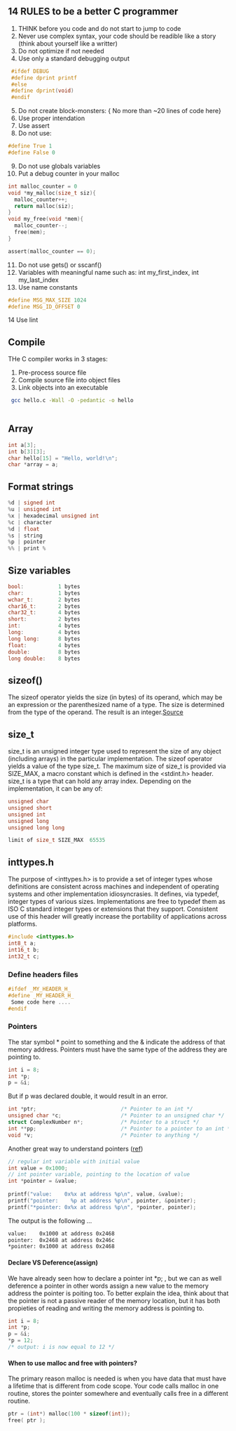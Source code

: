 ## 14 RULES to be a better C programmer
1. THINK before you code and do not start to jump to code
2. Never use complex syntax, your code should be readible like a story (think about yourself like a writter) 
3. Do not optimize if not needed
4. Use only a standard debugging output
  ``` C
   #ifdef DEBUG
   #define dprint printf
   #else
   #define dprint(void)
   #endif
  ```
5. Do not create block-monsters: { No more than ~20 lines of code here}
6. Use proper intendation 
7. Use assert
8. Do not use:
``` C
#define True 1
#define False 0
```
9. Do not use globals variables
10. Put a debug counter in your malloc
```C
int malloc_counter = 0
void *my_malloc(size_t siz){
  malloc_counter++;
  return malloc(siz);
}
void my_free(void *mem){
  malloc_counter--;
  free(mem);
}

assert(malloc_counter == 0);
```
11. Do not use gets() or sscanf()
12. Variables with meaningful name such as: int my_first_index, int my_last_index
13. Use name constants
```C
#define MSG_MAX_SIZE 1024
#define MSG_ID_OFFSET 0

```
14 Use lint

## Compile
THe C compiler works in 3 stages:
1. Pre-process source file
2. Compile source file into object files
3. Link objects into an executable
```bash
 gcc hello.c -Wall -O -pedantic -o hello 
 
 ```

## Array
```C
int a[3];
int b[3][3];
char hello[15] = "Hello, world!\n";
char *array = a; 
```

## Format strings
```C
%d | signed int
%u | unsigned int
%x | hexadecimal unsigned int
%c | character
%d | float
%s | string
%p | pointer
%% | print %
```

## Size variables
```C
bool:           1 bytes
char:           1 bytes
wchar_t:        2 bytes
char16_t:       2 bytes
char32_t:       4 bytes
short:          2 bytes
int:            4 bytes
long:           4 bytes
long long:      8 bytes
float:          4 bytes
double:         8 bytes
long double:    8 bytes
```

## sizeof()
The sizeof operator  yields  the  size  (in  bytes)  of  its  operand, which may be an expression or the parenthesized name of a type.
The size is determined from the type of the operand. The result is an integer.[Source](http://www.open-std.org/jtc1/sc22/wg14/www/docs/n1256.pdf)

## size_t
size_t is an unsigned integer type used to represent the size of any object (including arrays) in the particular implementation. The sizeof operator yields a value of the type size_t. The maximum size of size_t is provided via SIZE_MAX, a macro constant which is defined in the <stdint.h> header. size_t is a type that can hold any array index. Depending on the implementation, it can be any of:
```C
unsigned char
unsigned short
unsigned int
unsigned long
unsigned long long
```

```C
limit of size_t SIZE_MAX  65535
```

## inttypes.h
The purpose of <inttypes.h> is to provide a set of integer types whose definitions are consistent across machines and independent of operating systems and other implementation idiosyncrasies. It defines, via typedef, integer types of various sizes. Implementations are free to typedef them as ISO C standard integer types or extensions that they support. Consistent use of this header will greatly increase the portability of applications across platforms.

```C
#include <inttypes.h>
int8_t a;
int16_t b;
int32_t c;
```

### Define headers files

```C
#ifdef _MY_HEADER_H_
#define _MY_HEADER_H_
 Some code here ....
#endif
```


### Pointers
The star symbol * point to something and the & indicate the address of that memory address. 
Pointers must have the same type of the address they are pointing to. 
```C
int i = 8; 
int *p; 
p = &i;
```
But if p was declared double, it would result in an error. 

```C
int *ptr;                           /* Pointer to an int */
unsigned char *c;                   /* Pointer to an unsigned char */
struct ComplexNumber n*;            /* Pointer to a struct */
int **pp;                           /* Pointer to a pointer to an int */
void *v;                            /* Pointer to anything */

```

Another great way to understand pointers ([ref](https://hackaday.com/2018/04/04/the-basics-and-pitfalls-of-pointers-in-c/))
```C
// regular int variable with initial value
int value = 0x1000;
// int pointer variable, pointing to the location of value
int *pointer = &value;
 
printf("value:    0x%x at address %p\n", value, &value);
printf("pointer:    %p at address %p\n", pointer, &pointer);
printf("*pointer: 0x%x at address %p\n", *pointer, pointer);
```
The output is the following ... 
```bash
value:    0x1000 at address 0x2468
pointer:  0x2468 at address 0x246c
*pointer: 0x1000 at address 0x2468
```

#### Declare VS Deference(assign)
We have already seen how to declare a pointer int *p; , but we can as well deference a pointer in other words assign a new value to the memory address the pointer is poiting too. To better explain the idea, think about that the pointer is not a passive reader of the memory location, but it has both propieties of reading and writing the memory address is pointing to. 

```C
int i = 8; 
int *p; 
p = &i;
*p = 12; 
/* output: i is now equal to 12 */
```

#### When to use malloc and free with pointers? 
The primary reason malloc is needed is when you have data that must have a lifetime that is different from code scope. Your code calls malloc in one routine, stores the pointer somewhere and eventually calls free in a different routine.
```C
ptr = (int*) malloc(100 * sizeof(int));
free( ptr );

```
